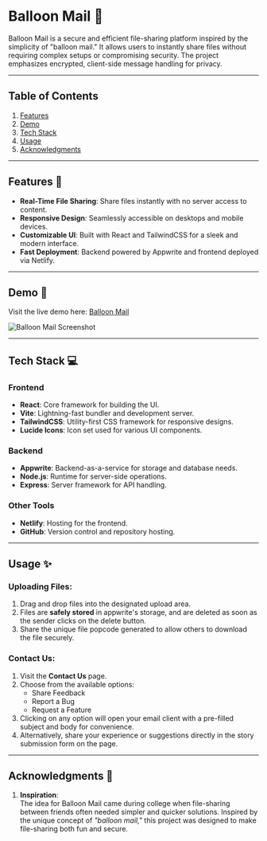 # Balloon Mail 🎈

Balloon Mail is a secure and efficient file-sharing platform inspired by the simplicity of "balloon mail." It allows users to instantly share files without requiring complex setups or compromising security. The project emphasizes encrypted, client-side message handling for privacy.

---

## Table of Contents
1. [Features](#features)
2. [Demo](#demo)
3. [Tech Stack](#tech-stack)
4. [Usage](#usage)
5. [Acknowledgments](#Acknowledgments)

---

## Features 🌟

- **Real-Time File Sharing**: Share files instantly with no server access to content.
- **Responsive Design**: Seamlessly accessible on desktops and mobile devices.
- **Customizable UI**: Built with React and TailwindCSS for a sleek and modern interface.
- **Fast Deployment**: Backend powered by Appwrite and frontend deployed via Netlify.

---

## Demo 🚀

Visit the live demo here: [Balloon Mail](https://balloon-mail.netlify.app)  

![Balloon Mail Screenshot]((https://github.com/user-attachments/assets/2c5ff7ab-84a5-4dbb-99fc-1a26d09e205e))  

---

## Tech Stack 💻

### Frontend
- **React**: Core framework for building the UI.
- **Vite**: Lightning-fast bundler and development server.
- **TailwindCSS**: Utility-first CSS framework for responsive designs.
- **Lucide Icons**: Icon set used for various UI components.

### Backend
- **Appwrite**: Backend-as-a-service for storage and database needs.
- **Node.js**: Runtime for server-side operations.
- **Express**: Server framework for API handling.

### Other Tools
- **Netlify**: Hosting for the frontend.
- **GitHub**: Version control and repository hosting.

---

## Usage ✨

### Uploading Files:
1. Drag and drop files into the designated upload area.
2. Files are **safely stored** in appwrite's storage, and are deleted as soon as the sender clicks on the delete button.
3. Share the unique file popcode generated to allow others to download the file securely.

### Contact Us:
1. Visit the **Contact Us** page.
2. Choose from the available options:
   - Share Feedback
   - Report a Bug
   - Request a Feature
3. Clicking on any option will open your email client with a pre-filled subject and body for convenience.
4. Alternatively, share your experience or suggestions directly in the story submission form on the page.

---

## Acknowledgments 🙏

1. **Inspiration**:  
   The idea for Balloon Mail came during college when file-sharing between friends often needed simpler and quicker solutions. Inspired by the unique concept of *"balloon mail,"* this project was designed to make file-sharing both fun and secure.


